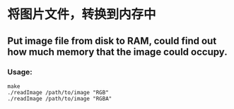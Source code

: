# 将图片文件，转换到内存中
## Put image file from disk to RAM, could find out how much memory that the image could occupy.
### Usage: 
	make
	./readImage /path/to/image "RGB"
	./readImage /path/to/image "RGBA"
